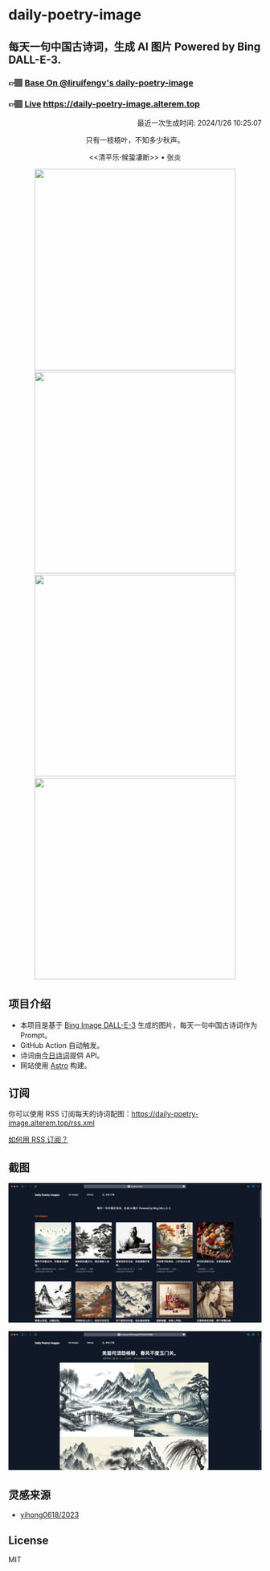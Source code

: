 
# daily-poetry-image

## 每天一句中国古诗词，生成 AI 图片 Powered by Bing DALL-E-3.

### 👉🏽 [Base On @liruifengv's daily-poetry-image](https://github.com/liruifengv/daily-poetry-image)

### 👉🏽 [Live](https://daily-poetry-image.alterem.top/) https://daily-poetry-image.alterem.top

<p align="right">
  最近一次生成时间: 2024/1/26 10:25:07
</p>
<p align="center">
只有一枝梧叶，不知多少秋声。
</p>
<p align="center">
<<清平乐·候蛩凄断>> • 张炎
</p>
<p align="center">
<img src="https://tse2.mm.bing.net/th/id/OIG3.ciDH5UpKnUwN7v7LFrTz" height="400" width="400" />
<img src="https://tse2.mm.bing.net/th/id/OIG3..PrDLXsJgCSABAi0e7T0" height="400" width="400" />
<img src="https://tse4.mm.bing.net/th/id/OIG3.doUjkFwcGgMOQdF4JJsh" height="400" width="400" />
<img src="https://tse3.mm.bing.net/th/id/OIG3.hg00vSIRKg_dmQmKUQWq" height="400" width="400" />
</p>

## 项目介绍

-   本项目是基于 [Bing Image DALL-E-3](https://www.bing.com/images/create) 生成的图片，每天一句中国古诗词作为 Prompt。
-   GitHub Action 自动触发。
-   诗词由[今日诗词](https://www.jinrishici.com/)提供 API。
-   网站使用 [Astro](https://astro.build) 构建。

## 订阅

你可以使用 RSS 订阅每天的诗词配图：https://daily-poetry-image.alterem.top/rss.xml

[如何用 RSS 订阅？](https://zhuanlan.zhihu.com/p/55026716)

## 截图

![图片列表](./screenshots/Snipaste_2023-12-28_21-00-26.png)

![图片详情](./screenshots/Snipaste_2023-12-28_21-00-53.png)

## 灵感来源

-   [yihong0618/2023](https://github.com/yihong0618/2023)

## License

MIT
